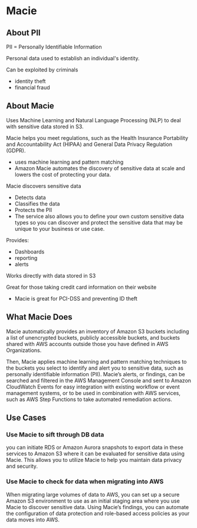 # Macie

## About PII 

PII = Personally Identifiable Information

Personal data used to establish an individual's identity.

Can be exploited by criminals

* identity theft
* financial fraud

## About Macie

Uses Machine Learning and Natural Language Processing (NLP) to deal with sensitive data stored in S3.  

Macie helps you meet regulations, such as the Health Insurance Portability and Accountability Act (HIPAA) and General Data Privacy Regulation (GDPR). 

* uses machine learning and pattern matching
* Amazon Macie automates the discovery of sensitive data at scale and lowers the cost of protecting your data.

Macie discovers sensitive data

* Detects data
* Classifies the data
* Protects the PII 
* The service also allows you to define your own custom sensitive data types so you can discover and protect the sensitive data that may be unique to your business or use case.

Provides:

* Dashboards
* reporting
* alerts

Works directly with data stored in S3

Great for those taking credit card information on their website

* Macie is great for PCI-DSS and preventing ID theft

## What Macie Does

Macie automatically provides an inventory of Amazon S3 buckets including a list of unencrypted buckets, publicly accessible buckets, and buckets shared with AWS accounts outside those you have defined in AWS Organizations. 

Then, Macie applies machine learning and pattern matching techniques to the buckets you select to identify and alert you to sensitive data, such as personally identifiable information (PII). Macie’s alerts, or findings, can be searched and filtered in the AWS Management Console and sent to Amazon CloudWatch Events for easy integration with existing workflow or event management systems, or to be used in combination with AWS services, such as AWS Step Functions to take automated remediation actions.

## Use Cases

### Use Macie to sift through DB data

you can initiate RDS or Amazon Aurora snapshots to export data in these services to Amazon S3 where it can be evaluated for sensitive data using Macie. This allows you to utilize Macie to help you maintain data privacy and security.

### Use Macie to check for data when migrating into AWS

When migrating large volumes of data to AWS, you can set up a secure Amazon S3 environment to use as an initial staging area where you use Macie to discover sensitive data. Using Macie’s findings, you can automate the configuration of data protection and role-based access policies as your data moves into AWS.